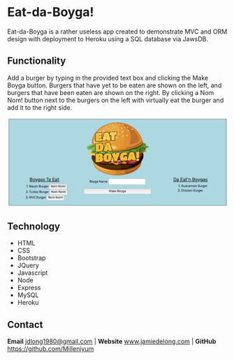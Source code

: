 # Eat-da-Boyga!

Eat-da-Boyga is a rather useless app created to demonstrate MVC and ORM design with deployment to Heroku using a SQL database via JawsDB.

## Functionality

Add a burger by typing in the provided text box and clicking the Make Boyga button. Burgers that have yet to be eaten are shown on the left, and burgers that have been eaten are shown on the right. By clicking a Nom Nom! button next to the burgers on the left with virtually eat the burger and add it to the right side.

![Eat-da-Boyga](https://github.com/Milleniyum/burger/blob/master/public/images/eat_da_burger.gif)

## Technology

* HTML
* CSS
* Bootstrap
* JQuery
* Javascript
* Node
* Express
* MySQL
* Heroku

## Contact
**Email** jdlong1980@gmail.com | **Website** www.jamiedelong.com | **GitHub** https://github.com/Milleniyum
